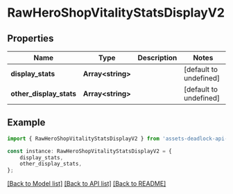 # RawHeroShopVitalityStatsDisplayV2


## Properties

Name | Type | Description | Notes
------------ | ------------- | ------------- | -------------
**display_stats** | **Array&lt;string&gt;** |  | [default to undefined]
**other_display_stats** | **Array&lt;string&gt;** |  | [default to undefined]

## Example

```typescript
import { RawHeroShopVitalityStatsDisplayV2 } from 'assets-deadlock-api-client';

const instance: RawHeroShopVitalityStatsDisplayV2 = {
    display_stats,
    other_display_stats,
};
```

[[Back to Model list]](../README.md#documentation-for-models) [[Back to API list]](../README.md#documentation-for-api-endpoints) [[Back to README]](../README.md)
